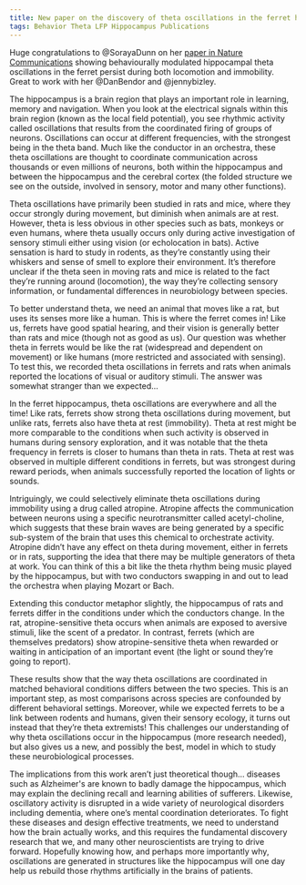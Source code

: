 ```yaml
---
title: New paper on the discovery of theta oscillations in the ferret hippocampus
tags: Behavior Theta LFP Hippocampus Publications 
---
```




Huge congratulations to @SorayaDunn on her [paper in Nature Communications](https://www.nature.com/articles/s41467-022-33507-2) showing behaviourally modulated hippocampal theta oscillations in the ferret persist during both locomotion and immobility. Great to work with her @DanBendor and @jennybizley.

The hippocampus is a brain region that plays an important role in learning, memory and navigation. When you look at the electrical signals within this brain region (known as the local field potential), you see rhythmic activity called oscillations that results from the coordinated firing of groups of neurons. Oscillations can occur at different frequencies, with the strongest being in the theta band. Much like the conductor in an orchestra, these theta oscillations are thought to coordinate communication across thousands or even millions of neurons, both within the hippocampus and between the hippocampus and the cerebral cortex (the folded structure we see on the outside, involved in sensory, motor and many other functions).

Theta oscillations have primarily been studied in rats and mice, where they occur strongly during movement, but diminish when animals are at rest. However, theta is less obvious in other species such as bats, monkeys or even humans, where theta usually occurs only during active investigation of sensory stimuli either using vision (or echolocation in bats). Active sensation is hard to study in rodents, as they’re constantly using their whiskers and sense of smell to explore their environment. It’s therefore unclear if the theta seen in moving rats and mice is related to the fact they’re running around (locomotion), the way they’re collecting sensory information, or fundamental differences in neurobiology between species.

To better understand theta, we need an animal that moves like a rat, but uses its senses more like a human. This is where the ferret comes in! Like us, ferrets have good spatial hearing, and their vision is generally better than rats and mice (though not as good as us). Our question was whether theta in ferrets would be like the rat (widespread and dependent on movement) or like humans (more restricted and associated with sensing). To test this, we recorded theta oscillations in ferrets and rats when animals reported the locations of visual or auditory stimuli. The answer was somewhat stranger than we expected…

In the ferret hippocampus, theta oscillations are everywhere and all the time! Like rats, ferrets show strong theta oscillations during movement, but unlike rats, ferrets also have theta at rest (immobility). Theta at rest might be more comparable to the conditions when such activity is observed in humans during sensory exploration, and it was notable that the theta frequency in ferrets is closer to humans than theta in rats. Theta at rest was observed in multiple different conditions in ferrets, but was strongest during reward periods, when animals successfully reported the location of lights or sounds.  

Intriguingly, we could selectively eliminate theta oscillations during immobility using a drug called atropine. Atropine affects the communication between neurons using a specific neurotransmitter called acetyl-choline, which suggests that these brain waves are being generated by a specific sub-system of the brain that uses this chemical to orchestrate activity. Atropine didn’t have any effect on theta during movement, either in ferrets or in rats, supporting the idea that there may be multiple generators of theta at work. You can think of this a bit like the theta rhythm being music played by the hippocampus, but with two conductors swapping in and out to lead the orchestra when playing Mozart or Bach. 

Extending this conductor metaphor slightly, the hippocampus of rats and ferrets differ in the conditions under which the conductors change. In the rat, atropine-sensitive theta occurs when animals are exposed to aversive stimuli, like the scent of a predator. In contrast, ferrets (which are themselves predators) show atropine-sensitive theta when rewarded or waiting in anticipation of an important event (the light or sound they’re going to report). 

These results show that the way theta oscillations are coordinated in matched behavioral conditions differs between the two species. This is an important step, as most comparisons across species are confounded by different behavioral settings. Moreover, while we expected ferrets to be a link between rodents and humans, given their sensory ecology, it turns out instead that they’re theta extremists! This challenges our understanding of why theta oscillations occur in the hippocampus (more research needed), but also gives us a new, and possibly the best, model in which to study these neurobiological processes.

The implications from this work aren’t just theoretical though… diseases such as Alzheimer's are known to badly damage the hippocampus, which may explain the declining recall and learning abilities of sufferers. Likewise, oscillatory activity is disrupted in a wide variety of neurological disorders including dementia, where one’s mental coordination deteriorates. To fight these diseases and design effective treatments, we need to understand how the brain actually works, and this requires the fundamental discovery research that we, and many other neuroscientists are trying to drive forward. Hopefully knowing how, and perhaps more importantly why, oscillations are generated in structures like the hippocampus will one day help us rebuild those rhythms artificially in the brains of patients.


